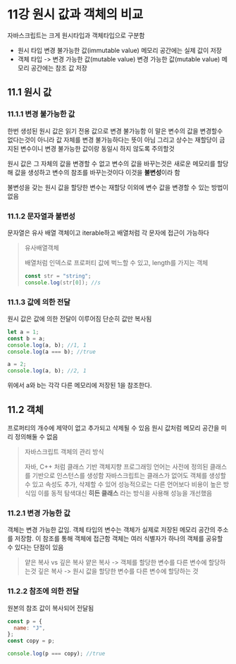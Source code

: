 # 11강 원시 값과 객체의 비교

자바스크립트는 크게 원시타입과 객체타입으로 구분함

- 원시 타입
  변경 불가능한 값(immutable value)
  메모리 공간에는 실제 값이 저장
- 객체 타입 -> 변경 가능한 값(mutable value)
  변경 가능한 값(mutable value)
  메모리 공간에는 참조 값 저장

## 11.1 원시 값

### 11.1.1 변경 불가능한 값

한번 생성된 원시 값은 읽기 전용 값으로 변경 불가능함
이 말은 변수의 값을 변경할수 없다는것이 아니라 값 자체를 변경 불가능하다는 뜻이 아님
그리고 상수는 재할당이 금지된 변수이니 변경 불가능한 값이랑 동일시 하지 않도록 주의할것

원시 값은 그 자체의 값을 변경할 수 없고 변수의 값을 바꾸는것은 새로운 메모리를 할당해 값을 생성하고 변수의 참조를 바꾸는것이다
이것을 **불변성**이라 함

불변성을 갖는 원시 값을 할당한 변수는 재할당 이외에 변수 값을 변경할 수 있는 방법이 없음

### 11.1.2 문자열과 불변성

문자열은 유사 배열 객체이고 iterable하고 배열처럼 각 문자에 접근이 가능하다

> 유사배열객체
>
> 배열처럼 인덱스로 프로퍼티 값에 벅느할 수 있고, length를 가지는 객체
>
> ```javascript
> const str = "string";
> console.log(str[0]); //s
> ```

### 11.1.3 값에 의한 전달

원시 값은 값에 의한 전달이 이루어짐
단순히 값만 복사됨

```javascript
let a = 1;
const b = a;
console.log(a, b); //1, 1
console.log(a === b); //true

a = 2;
console.log(a, b); //2, 1
```

위에서 a와 b는 각각 다른 메모리에 저장된 1을 참조한다.

## 11.2 객체

프로퍼티의 개수에 제약이 없고 추가되고 삭제될 수 있음
원시 값처럼 메모리 공간을 미리 정의해둘 수 없음

> 자바스크립트 객체의 관리 방식
>
> 자바, C++ 처럼 클래스 기반 객체지향 프로그래밍 언어는 사전에 정의된 클래스를 기반으로 인스턴스를 생성함
> 자바스크립트는 클래스가 없어도 객체를 생성할 수 있고 속성도 추가, 삭제할 수 있어 성능적으로는 다른 언어보다 비용이 높은 방식임
> 이를 동적 탐색대신 **히든 클래스** 라는 방식을 사용해 성능을 개선했음

### 11.2.1 변경 가능한 값

객체는 변경 가능한 값임.
객체 타입의 변수는 객체가 실제로 저장된 메모리 공간의 주소를 저장함. 이 참조를 통해 객체에 접근함
객체는 여러 식별자가 하나의 객체를 공유할 수 있다는 단점이 있음

> 얕은 복사 vs 깊은 복사
> 얕은 복사 -> 객체를 할당한 변수를 다른 변수에 할당하는것
> 깊은 복사 -> 원시 값을 할당한 변수를 다른 변수에 할당하는 것

### 11.2.2 참조에 의한 전달

원본의 참조 값이 복사되어 전달됨

```javascript
const p = {
  name: "J",
};
const copy = p;

console.log(p === copy); //true
```
